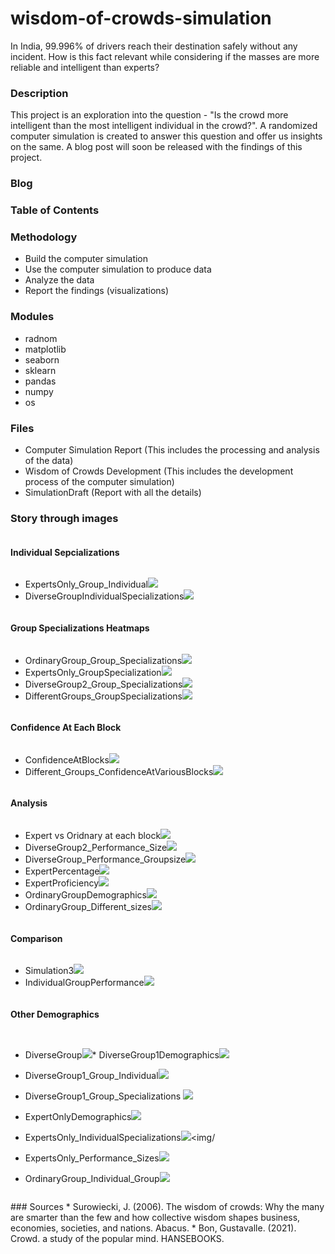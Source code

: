 # wisdom-of-crowds-simulation
In India, 99.996% of drivers reach their destination safely without any incident. How is this fact relevant while considering if the masses are more reliable and intelligent than experts?

### Description
This project is an exploration into the question - "Is the crowd more intelligent than the most intelligent individual in the crowd?". A randomized computer simulation 
is created to answer this question and offer us insights on the same. A blog post will soon be released with the findings of this project. 

### Blog

### Table of Contents


### Methodology 
* Build the computer simulation 
* Use the computer simulation to produce data 
* Analyze the data 
* Report the findings (visualizations)

### Modules 
* radnom 
* matplotlib
* seaborn
* sklearn
* pandas 
* numpy 
* os 


### Files 
* Computer Simulation Report (This includes the processing and analysis of the data)
* Wisdom of Crowds Development (This includes the development process of the computer simulation)
* SimulationDraft (Report with all the details)

### Story through images
<div style="display:flex; flex-direction:column; flex-grow:1;">

 
 
 #### Individual Sepcializations
 * ExpertsOnly_Group_Individual<img src='images/ExpertsOnly_Group_Individual.png'><img/>
 * DiverseGroupIndividualSpecializations<img src='images/DiverseGroupIndividualSpecializations.jpg.jpg'><img/>

 #### Group Specializations Heatmaps
 * OrdinaryGroup_Group_Specializations<img src='images/OrdinaryGroup_Group_Specializations.jpg.jpg'><img/>
 * ExpertsOnly_GroupSpecialization<img src='images/ExpertsOnly_GroupSpecialization.jpg.jpg'><img/>
 * DiverseGroup2_Group_Specializations<img src='images/DiverseGroup2_Group_Specializations.jpg.jpg'><img/>
 * DifferentGroups_GroupSpecializations<img src='images/DifferentGroups_GroupSpecializations.jpg.jpg'><img/>
  
 
 #### Confidence At Each Block
 * ConfidenceAtBlocks<img src='images/ConfidenceAtBlocks.jpg.jpg'><img/>
 * Different_Groups_ConfidenceAtVariousBlocks<img src='images/Different_Groups_ConfidenceAtVariousBlocks.jpg.jpg'><img/>
 

#### Analysis
 * Expert vs Oridnary at each block<img src='images/NewBackground.jpg.jpg'><img/>
 * DiverseGroup2_Performance_Size<img src='images/DiverseGroup2_Performance_Size.jpg.jpg'><img/>
 * DiverseGroup_Performance_Groupsize<img src='images/DiverseGroup_Performance_Groupsize.jpg.jpg'><img/>
 * ExpertPercentage<img src='images/ExpertPercentage.jpg.jpg'><img/>
 * ExpertProficiency<img src='images/ExpertProficiency.jpg.jpg'><img/>
 * OrdinaryGroupDemographics<img src='images/OrdinaryGroupDemographics.jpg'><img/>
 * OrdinaryGroup_Different_sizes<img src='images/OrdinaryGroup_Different_sizes.jpg.jpg'><img/>

#### Comparison
 * Simulation3<img src='images/Simulation3.jpg'><img/>
 * IndividualGroupPerformance<img src='images/IndividualGroupPerformance.jpg.jpg'><img/>


#### Other Demographics


 * DiverseGroup<img src='images/DiverseGroup.jpg'><img/>* DiverseGroup1Demographics<img src='images/DiverseGroup1Demographics.jpg'><img/>
 * DiverseGroup1_Group_Individual<img src='images/DiverseGroup1_Group_Individual.jpg'><img/>
 * DiverseGroup1_Group_Specializations <img src='images/DiverseGroup1_Group_Specializations.jpg.jpg'><img/>
 * ExpertOnlyDemographics<img src='images/ExpertOnlyDemographics.jpg'><img/>


 * ExpertsOnly_IndividualSpecializations<img src='images/ExpertsOnly_IndividualSpecializations.jpg.jpg'><img/
 * ExpertsOnly_Performance_Sizes<img src='images/ExpertsOnly_Performance_Sizes.jpg.jpg'><img/>

 * OrdinaryGroup_Individual_Group<img src='images/OrdinaryGroup_Individual_Group.jpg'><img/>

<div/>
### Sources 
* Surowiecki, J. (2006). The wisdom of crowds: Why the many are smarter than the few and how collective wisdom shapes business, economies, societies, and nations. Abacus. 
* Bon, Gustavalle. (2021). Crowd. a study of the popular mind. HANSEBOOKS. 
